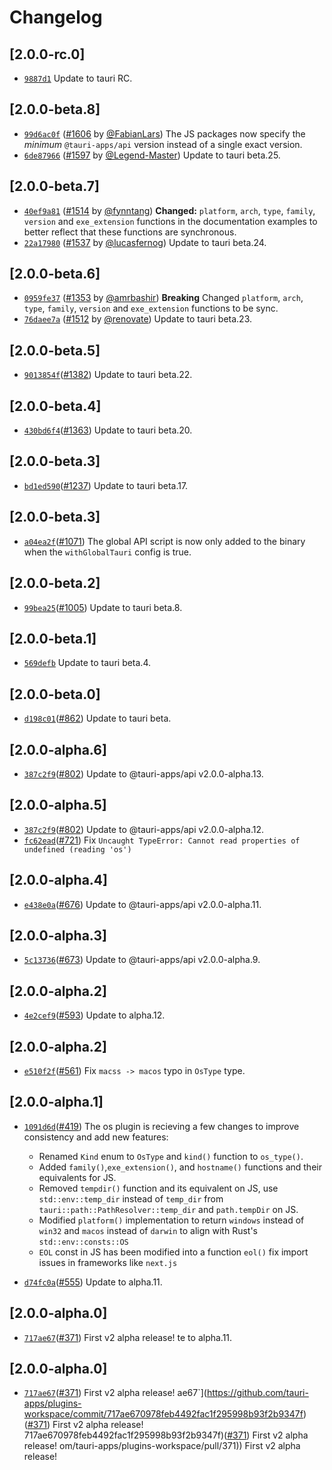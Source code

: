 # Changelog

## \[2.0.0-rc.0]

- [`9887d1`](https://github.com/tauri-apps/plugins-workspace/commit/9887d14bd0e971c4c0f5c1188fc4005d3fc2e29e) Update to tauri RC.

## \[2.0.0-beta.8]

- [`99d6ac0f`](https://github.com/tauri-apps/plugins-workspace/commit/99d6ac0f9506a6a4a1aa59c728157190a7441af6) ([#1606](https://github.com/tauri-apps/plugins-workspace/pull/1606) by [@FabianLars](https://github.com/tauri-apps/plugins-workspace/../../FabianLars)) The JS packages now specify the *minimum* `@tauri-apps/api` version instead of a single exact version.
- [`6de87966`](https://github.com/tauri-apps/plugins-workspace/commit/6de87966ecc00ad9d91c25be452f1f46bd2b7e1f) ([#1597](https://github.com/tauri-apps/plugins-workspace/pull/1597) by [@Legend-Master](https://github.com/tauri-apps/plugins-workspace/../../Legend-Master)) Update to tauri beta.25.

## \[2.0.0-beta.7]

- [`40ef9a81`](https://github.com/tauri-apps/plugins-workspace/commit/40ef9a818fb03457819c1d72ea84de57fbf868ba) ([#1514](https://github.com/tauri-apps/plugins-workspace/pull/1514) by [@fynntang](https://github.com/tauri-apps/plugins-workspace/../../fynntang)) **Changed:** `platform`, `arch`, `type`, `family`, `version` and `exe_extension` functions in the documentation examples to better reflect that these functions are synchronous.
- [`22a17980`](https://github.com/tauri-apps/plugins-workspace/commit/22a17980ff4f6f8c40adb1b8f4ffc6dae2fe7e30) ([#1537](https://github.com/tauri-apps/plugins-workspace/pull/1537) by [@lucasfernog](https://github.com/tauri-apps/plugins-workspace/../../lucasfernog)) Update to tauri beta.24.

## \[2.0.0-beta.6]

- [`0959fe37`](https://github.com/tauri-apps/plugins-workspace/commit/0959fe3757250c6dea6247edb20e6ab468f20511) ([#1353](https://github.com/tauri-apps/plugins-workspace/pull/1353) by [@amrbashir](https://github.com/tauri-apps/plugins-workspace/../../amrbashir)) **Breaking** Changed `platform`, `arch`, `type`, `family`, `version` and `exe_extension` functions to be sync.
- [`76daee7a`](https://github.com/tauri-apps/plugins-workspace/commit/76daee7aafece34de3092c86e531cf9eb1138989) ([#1512](https://github.com/tauri-apps/plugins-workspace/pull/1512) by [@renovate](https://github.com/tauri-apps/plugins-workspace/../../renovate)) Update to tauri beta.23.

## \[2.0.0-beta.5]

- [`9013854f`](https://github.com/tauri-apps/plugins-workspace/commit/9013854f42a49a230b9dbb9d02774765528a923f)([#1382](https://github.com/tauri-apps/plugins-workspace/pull/1382)) Update to tauri beta.22.

## \[2.0.0-beta.4]

- [`430bd6f4`](https://github.com/tauri-apps/plugins-workspace/commit/430bd6f4f379bee5d232ae6b098ae131db7f178a)([#1363](https://github.com/tauri-apps/plugins-workspace/pull/1363)) Update to tauri beta.20.

## \[2.0.0-beta.3]

- [`bd1ed590`](https://github.com/tauri-apps/plugins-workspace/commit/bd1ed5903ffcce5500310dac1e59e8c67674ef1e)([#1237](https://github.com/tauri-apps/plugins-workspace/pull/1237)) Update to tauri beta.17.

## \[2.0.0-beta.3]

- [`a04ea2f`](https://github.com/tauri-apps/plugins-workspace/commit/a04ea2f38294d5a3987578283badc8eec87a7752)([#1071](https://github.com/tauri-apps/plugins-workspace/pull/1071)) The global API script is now only added to the binary when the `withGlobalTauri` config is true.

## \[2.0.0-beta.2]

- [`99bea25`](https://github.com/tauri-apps/plugins-workspace/commit/99bea2559c2c0648c2519c50a18cd124dacef57b)([#1005](https://github.com/tauri-apps/plugins-workspace/pull/1005)) Update to tauri beta.8.

## \[2.0.0-beta.1]

- [`569defb`](https://github.com/tauri-apps/plugins-workspace/commit/569defbe9492e38938554bb7bdc1be9151456d21) Update to tauri beta.4.

## \[2.0.0-beta.0]

- [`d198c01`](https://github.com/tauri-apps/plugins-workspace/commit/d198c014863ee260cb0de88a14b7fc4356ef7474)([#862](https://github.com/tauri-apps/plugins-workspace/pull/862)) Update to tauri beta.

## \[2.0.0-alpha.6]

- [`387c2f9`](https://github.com/tauri-apps/plugins-workspace/commit/387c2f9e0ce4c75c07ffa3fd76391a25b58f5daf)([#802](https://github.com/tauri-apps/plugins-workspace/pull/802)) Update to @tauri-apps/api v2.0.0-alpha.13.

## \[2.0.0-alpha.5]

- [`387c2f9`](https://github.com/tauri-apps/plugins-workspace/commit/387c2f9e0ce4c75c07ffa3fd76391a25b58f5daf)([#802](https://github.com/tauri-apps/plugins-workspace/pull/802)) Update to @tauri-apps/api v2.0.0-alpha.12.
- [`fc62ead`](https://github.com/tauri-apps/plugins-workspace/commit/fc62ead56515b64138b8342af1c5ec6071b715fc)([#721](https://github.com/tauri-apps/plugins-workspace/pull/721)) Fix `Uncaught TypeError: Cannot read properties of undefined (reading 'os')`

## \[2.0.0-alpha.4]

- [`e438e0a`](https://github.com/tauri-apps/plugins-workspace/commit/e438e0a62d4b430a5159f05f13ecd397dd891a0d)([#676](https://github.com/tauri-apps/plugins-workspace/pull/676)) Update to @tauri-apps/api v2.0.0-alpha.11.

## \[2.0.0-alpha.3]

- [`5c13736`](https://github.com/tauri-apps/plugins-workspace/commit/5c137365c60790e8d4037d449e8237aa3fffdab0)([#673](https://github.com/tauri-apps/plugins-workspace/pull/673)) Update to @tauri-apps/api v2.0.0-alpha.9.

## \[2.0.0-alpha.2]

- [`4e2cef9`](https://github.com/tauri-apps/plugins-workspace/commit/4e2cef9b702bbbb9cf4ee17de50791cb21f1b2a4)([#593](https://github.com/tauri-apps/plugins-workspace/pull/593)) Update to alpha.12.

## \[2.0.0-alpha.2]

- [`e510f2f`](https://github.com/tauri-apps/plugins-workspace/commit/e510f2fe4c227c107a1faca9386b5ceb326611ed)([#561](https://github.com/tauri-apps/plugins-workspace/pull/561)) Fix `macss -> macos` typo in `OsType` type.

## \[2.0.0-alpha.1]

- [`1091d6d`](https://github.com/tauri-apps/plugins-workspace/commit/1091d6d6ac5081f2c7526b0f492ae4f34b306f1d)([#419](https://github.com/tauri-apps/plugins-workspace/pull/419)) The os plugin is recieving a few changes to improve consistency and add new features:

  - Renamed `Kind` enum to `OsType` and `kind()` function to `os_type()`.
  - Added `family()`,`exe_extension()`, and `hostname()` functions and their equivalents for JS.
  - Removed `tempdir()` function and its equivalent on JS, use `std::env::temp_dir` instead of `temp_dir` from `tauri::path::PathResolver::temp_dir` and `path.tempDir` on JS.
  - Modified `platform()` implementation to return `windows` instead of `win32` and `macos` instead of `darwin` to align with Rust's `std::env::consts::OS`
  - `EOL` const in JS has been modified into a function `eol()` fix import issues in frameworks like `next.js`
- [`d74fc0a`](https://github.com/tauri-apps/plugins-workspace/commit/d74fc0a097996e90a37be8f57d50b7d1f6ca616f)([#555](https://github.com/tauri-apps/plugins-workspace/pull/555)) Update to alpha.11.

## \[2.0.0-alpha.0]

- [`717ae67`](https://github.com/tauri-apps/plugins-workspace/commit/717ae670978feb4492fac1f295998b93f2b9347f)([#371](https://github.com/tauri-apps/plugins-workspace/pull/371)) First v2 alpha release!
  te to alpha.11.

## \[2.0.0-alpha.0]

- [`717ae67`](https://github.com/tauri-apps/plugins-workspace/commit/717ae670978feb4492fac1f295998b93f2b9347f)([#371](https://github.com/tauri-apps/plugins-workspace/pull/371)) First v2 alpha release!
  ae67\`]\(https://github.com/tauri-apps/plugins-workspace/commit/717ae670978feb4492fac1f295998b93f2b9347f)([#371](https://github.com/tauri-apps/plugins-workspace/pull/371)) First v2 alpha release!
  717ae670978feb4492fac1f295998b93f2b9347f)([#371](https://github.com/tauri-apps/plugins-workspace/pull/371)) First v2 alpha release!
  om/tauri-apps/plugins-workspace/pull/371)) First v2 alpha release!
